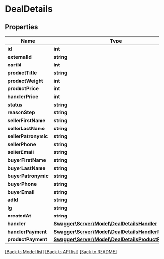 # DealDetails

## Properties
Name | Type | Description | Notes
------------ | ------------- | ------------- | -------------
**id** | **int** |  | [optional] 
**externalId** | **string** |  | [optional] 
**cartId** | **int** |  | [optional] 
**productTitle** | **string** |  | [optional] 
**productWeight** | **int** |  | [optional] 
**productPrice** | **int** |  | [optional] 
**handlerPrice** | **int** |  | [optional] 
**status** | **string** |  | [optional] 
**reasonStep** | **string** |  | [optional] 
**sellerFirstName** | **string** |  | [optional] 
**sellerLastName** | **string** |  | [optional] 
**sellerPatronymic** | **string** |  | [optional] 
**sellerPhone** | **string** |  | [optional] 
**sellerEmail** | **string** |  | [optional] 
**buyerFirstName** | **string** |  | [optional] 
**buyerLastName** | **string** |  | [optional] 
**buyerPatronymic** | **string** |  | [optional] 
**buyerPhone** | **string** |  | [optional] 
**buyerEmail** | **string** |  | [optional] 
**adId** | **string** |  | [optional] 
**lg** | **string** |  | [optional] 
**createdAt** | **string** |  | [optional] 
**handler** | [**Swagger\Server\Model\DealDetailsHandler**](DealDetailsHandler.md) |  | [optional] 
**handlerPayment** | [**Swagger\Server\Model\DealDetailsHandlerPayment**](DealDetailsHandlerPayment.md) |  | [optional] 
**productPayment** | [**Swagger\Server\Model\DealDetailsProductPayment**](DealDetailsProductPayment.md) |  | [optional] 

[[Back to Model list]](../README.md#documentation-for-models) [[Back to API list]](../README.md#documentation-for-api-endpoints) [[Back to README]](../README.md)


